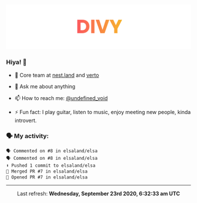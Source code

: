 
![](https://github.com/divy-work/divy-work/raw/master/assets/divy.png)

### Hiya! 👋

- 🔭 Core team at [nest.land](https://github.com/nestdotland/nest.land) and [verto](https://github.com/useverto/verto)

- 💬 Ask me about anything

- 📫 How to reach me: [@undefined_void](https://instagram.com/divy.exe)

- ⚡ Fun fact: I play guitar, listen to music, enjoy meeting new people, kinda introvert.

### 🗣 My activity:

```
🗣 Commented on #8 in elsaland/elsa
🗣 Commented on #8 in elsaland/elsa
⬆️ Pushed 1 commit to elsaland/elsa
🎉 Merged PR #7 in elsaland/elsa
💪 Opened PR #7 in elsaland/elsa
```

------------
<p align="center">Last refresh: <b>Wednesday, September 23rd 2020, 6:32:33 am UTC</b></p>
